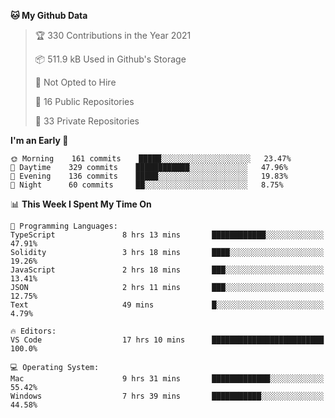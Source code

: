 <!--START_SECTION:waka-->
**🐱 My Github Data** 

> 🏆 330 Contributions in the Year 2021
 > 
> 📦 511.9 kB Used in Github's Storage 
 > 
> 🚫 Not Opted to Hire
 > 
> 📜 16 Public Repositories 
 > 
> 🔑 33 Private Repositories  
 > 
**I'm an Early 🐤** 

```text
🌞 Morning    161 commits    █████░░░░░░░░░░░░░░░░░░░░   23.47% 
🌆 Daytime    329 commits    ████████████░░░░░░░░░░░░░   47.96% 
🌃 Evening    136 commits    █████░░░░░░░░░░░░░░░░░░░░   19.83% 
🌙 Night      60 commits     ██░░░░░░░░░░░░░░░░░░░░░░░   8.75%

```


📊 **This Week I Spent My Time On** 

```text
💬 Programming Languages: 
TypeScript               8 hrs 13 mins       ████████████░░░░░░░░░░░░░   47.91% 
Solidity                 3 hrs 18 mins       ████░░░░░░░░░░░░░░░░░░░░░   19.26% 
JavaScript               2 hrs 18 mins       ███░░░░░░░░░░░░░░░░░░░░░░   13.41% 
JSON                     2 hrs 11 mins       ███░░░░░░░░░░░░░░░░░░░░░░   12.75% 
Text                     49 mins             █░░░░░░░░░░░░░░░░░░░░░░░░   4.79%

🔥 Editors: 
VS Code                  17 hrs 10 mins      █████████████████████████   100.0%

💻 Operating System: 
Mac                      9 hrs 31 mins       █████████████░░░░░░░░░░░░   55.42% 
Windows                  7 hrs 39 mins       ███████████░░░░░░░░░░░░░░   44.58%

```


<!--END_SECTION:waka-->

